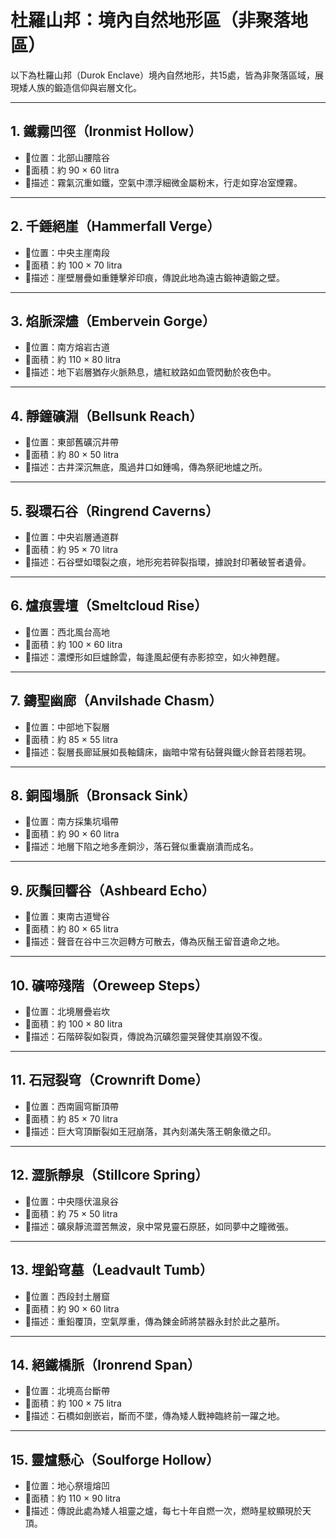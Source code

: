 # 杜羅山邦：境內自然地形區（非聚落地區）

以下為杜羅山邦（Durok Enclave）境內自然地形，共15處，皆為非聚落區域，展現矮人族的鍛造信仰與岩層文化。

---

## 1. 鐵霧凹徑（Ironmist Hollow）
- 📍位置：北部山腰陰谷  
- 🧭面積：約 90 × 60 litra  
- 💠描述：霧氣沉重如鐵，空氣中漂浮細微金屬粉末，行走如穿冶室煙霧。

---

## 2. 千錘絕崖（Hammerfall Verge）
- 📍位置：中央主崖南段  
- 🧭面積：約 100 × 70 litra  
- 💠描述：崖壁層疊如重錘擊斧印痕，傳說此地為遠古鍛神遺鍛之壁。

---

## 3. 焰脈深燼（Embervein Gorge）
- 📍位置：南方熔岩古道  
- 🧭面積：約 110 × 80 litra  
- 💠描述：地下岩層猶存火脈熱息，燼紅紋路如血管閃動於夜色中。

---

## 4. 靜鐘礦淵（Bellsunk Reach）
- 📍位置：東部舊礦沉井帶  
- 🧭面積：約 80 × 50 litra  
- 💠描述：古井深沉無底，風過井口如鍾鳴，傳為祭祀地爐之所。

---

## 5. 裂環石谷（Ringrend Caverns）
- 📍位置：中央岩層通道群  
- 🧭面積：約 95 × 70 litra  
- 💠描述：石谷壁如環裂之痕，地形宛若碎裂指環，據說封印著破誓者遺骨。

---

## 6. 爐痕雲壇（Smeltcloud Rise）
- 📍位置：西北風台高地  
- 🧭面積：約 100 × 60 litra  
- 💠描述：濃煙形如巨爐餘雲，每逢風起便有赤影掠空，如火神甦醒。

---

## 7. 鑄聖幽廊（Anvilshade Chasm）
- 📍位置：中部地下裂層  
- 🧭面積：約 85 × 55 litra  
- 💠描述：裂層長廊延展如長軸鑄床，幽暗中常有砧聲與鐵火餘音若隱若現。

---

## 8. 銅囤塌脈（Bronsack Sink）
- 📍位置：南方採集坑塌帶  
- 🧭面積：約 90 × 60 litra  
- 💠描述：地層下陷之地多產銅沙，落石聲似重囊崩潰而成名。

---

## 9. 灰鬚回響谷（Ashbeard Echo）
- 📍位置：東南古道彎谷  
- 🧭面積：約 80 × 65 litra  
- 💠描述：聲音在谷中三次迴轉方可散去，傳為灰鬚王留音遺命之地。

---

## 10. 礦啼殘階（Oreweep Steps）
- 📍位置：北境層疊岩坎  
- 🧭面積：約 100 × 80 litra  
- 💠描述：石階碎裂如裂頁，傳說為沉礦怨靈哭聲使其崩毀不復。

---

## 11. 石冠裂穹（Crownrift Dome）
- 📍位置：西南圓穹斷頂帶  
- 🧭面積：約 85 × 70 litra  
- 💠描述：巨大穹頂斷裂如王冠崩落，其內刻滿失落王朝象徵之印。

---

## 12. 澀脈靜泉（Stillcore Spring）
- 📍位置：中央隱伏溫泉谷  
- 🧭面積：約 75 × 50 litra  
- 💠描述：礦泉靜流澀苦無波，泉中常見靈石原胚，如同夢中之瞳微張。

---

## 13. 埋鉛穹墓（Leadvault Tumb）
- 📍位置：西段封土層窟  
- 🧭面積：約 90 × 60 litra  
- 💠描述：重鉛覆頂，空氣厚重，傳為鍊金師將禁器永封於此之墓所。

---

## 14. 絕鐵橋脈（Ironrend Span）
- 📍位置：北境高台斷帶  
- 🧭面積：約 100 × 75 litra  
- 💠描述：石橋如劍嵌岩，斷而不墜，傳為矮人戰神臨終前一躍之地。

---

## 15. 靈爐懸心（Soulforge Hollow）
- 📍位置：地心祭壇熔凹  
- 🧭面積：約 110 × 90 litra  
- 💠描述：傳說此處為矮人祖靈之爐，每七十年自燃一次，燃時星紋顯現於天頂。  
